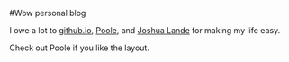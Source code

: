 #Wow personal blog

I owe a lot to [github.io](http://github.io), [Poole](http://github.com/poole/poole), and [Joshua Lande](http://joshualande.com/jekyll-github-pages-poole/) for making my life easy. 

Check out Poole if you like the layout. 